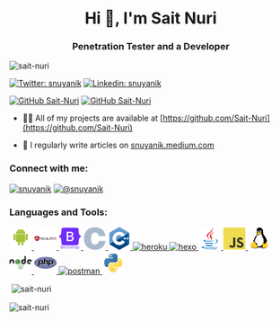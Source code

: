 <h1 align="center">Hi 👋, I'm Sait Nuri</h1>
<h3 align="center">Penetration Tester and a Developer</h3>

<p align="left"> <img src="https://komarev.com/ghpvc/?username=sait-nuri&label=Profile%20views&color=0e75b6&style=flat" alt="sait-nuri" /> </p>

[![Twitter: snuyanik](https://img.shields.io/twitter/follow/snuyanik?logo=twitter&style=for-the-badge)](https://twitter.com/snuyanik)
[![Linkedin: snuyanik](https://img.shields.io/badge/-snuyanik-blue?style=for-the-badge&logo=Linkedin&logoColor=white&link=https://www.linkedin.com/in/snuyanik/)](https://www.linkedin.com/in/snuyanik/)

[![GitHub Sait-Nuri](https://img.shields.io/github/followers/Sait-Nuri?label=follow&style=social)](https://github.com/Sait-Nuri)
[![GitHub Sait-Nuri](https://komarev.com/ghpvc/?username=sait-nuri&label=Profile%20views&style=social)](https://github.com/Sait-Nuri)

- 👨‍💻 All of my projects are available at [https://github.com/Sait-Nuri](https://github.com/Sait-Nuri)

- 📝 I regularly write articles on [snuyanik.medium.com](snuyanik.medium.com)

<h3 align="left">Connect with me:</h3>
<p align="left">
<a href="https://twitter.com/snuyanik" target="blank"><img align="center" src="https://img.shields.io/twitter/follow/snuyanik?logo=twitter&style=for-the-badge" alt="snuyanik" /></a>
<a href="https://medium.com/@snuyanik" target="blank"><img align="center" src="https://img.shields.io/badge/-snuyanik-blue?style=for-the-badge&logo=Linkedin&logoColor=white&link=https://www.linkedin.com/in/snuyanik" alt="@snuyanik" /></a>
</p>

<h3 align="left">Languages and Tools:</h3>
<p align="left"> <a href="https://developer.android.com" target="_blank"> <img src="https://raw.githubusercontent.com/devicons/devicon/master/icons/android/android-original-wordmark.svg" alt="android" width="40" height="40"/> </a> <a href="https://angular.io" target="_blank"> <img src="https://raw.githubusercontent.com/devicons/devicon/master/icons/angularjs/angularjs-original-wordmark.svg" alt="angularjs" width="40" height="40"/> </a> <a href="https://getbootstrap.com" target="_blank"> <img src="https://raw.githubusercontent.com/devicons/devicon/master/icons/bootstrap/bootstrap-plain-wordmark.svg" alt="bootstrap" width="40" height="40"/> </a> <a href="https://www.cprogramming.com/" target="_blank"> <img src="https://raw.githubusercontent.com/devicons/devicon/master/icons/c/c-original.svg" alt="c" width="40" height="40"/> </a> <a href="https://www.w3schools.com/cpp/" target="_blank"> <img src="https://raw.githubusercontent.com/devicons/devicon/master/icons/cplusplus/cplusplus-original.svg" alt="cplusplus" width="40" height="40"/> </a> <a href="https://heroku.com" target="_blank"> <img src="https://www.vectorlogo.zone/logos/heroku/heroku-icon.svg" alt="heroku" width="40" height="40"/> </a> <a href="hexo.io/" target="_blank"> <img src="https://www.vectorlogo.zone/logos/hexoio/hexoio-icon.svg" alt="hexo" width="40" height="40"/> </a> <a href="https://www.java.com" target="_blank"> <img src="https://raw.githubusercontent.com/devicons/devicon/master/icons/java/java-original.svg" alt="java" width="40" height="40"/> </a> <a href="https://developer.mozilla.org/en-US/docs/Web/JavaScript" target="_blank"> <img src="https://raw.githubusercontent.com/devicons/devicon/master/icons/javascript/javascript-original.svg" alt="javascript" width="40" height="40"/> </a> <a href="https://www.linux.org/" target="_blank"> <img src="https://raw.githubusercontent.com/devicons/devicon/master/icons/linux/linux-original.svg" alt="linux" width="40" height="40"/> </a> <a href="https://nodejs.org" target="_blank"> <img src="https://raw.githubusercontent.com/devicons/devicon/master/icons/nodejs/nodejs-original-wordmark.svg" alt="nodejs" width="40" height="40"/> </a> <a href="https://www.php.net" target="_blank"> <img src="https://raw.githubusercontent.com/devicons/devicon/master/icons/php/php-original.svg" alt="php" width="40" height="40"/> </a> <a href="https://postman.com" target="_blank"> <img src="https://www.vectorlogo.zone/logos/getpostman/getpostman-icon.svg" alt="postman" width="40" height="40"/> </a> <a href="https://www.python.org" target="_blank"> <img src="https://raw.githubusercontent.com/devicons/devicon/master/icons/python/python-original.svg" alt="python" width="40" height="40"/> </a> </p>

<p>&nbsp;<img align="center" src="https://github-readme-stats.vercel.app/api?username=sait-nuri&show_icons=true&locale=en" alt="sait-nuri" /></p>

<p><img align="center" src="https://github-readme-streak-stats.herokuapp.com/?user=sait-nuri&" alt="sait-nuri" /></p>
